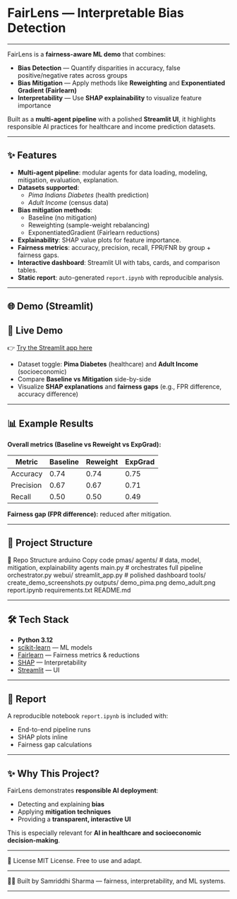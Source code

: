 # FairLens — Interpretable Bias Detection

---

FairLens is a **fairness-aware ML demo** that combines:
- **Bias Detection** — Quantify disparities in accuracy, false positive/negative rates across groups  
- **Bias Mitigation** — Apply methods like **Reweighting** and **Exponentiated Gradient (Fairlearn)**  
- **Interpretability** — Use **SHAP explainability** to visualize feature importance  

Built as a **multi-agent pipeline** with a polished **Streamlit UI**, it highlights responsible AI practices for healthcare and income prediction datasets.

---

## ✨ Features
- **Multi-agent pipeline**: modular agents for data loading, modeling, mitigation, evaluation, explanation.  
- **Datasets supported**:  
  - *Pima Indians Diabetes* (health prediction)  
  - *Adult Income* (census data)  
- **Bias mitigation methods**:  
  - Baseline (no mitigation)  
  - Reweighting (sample-weight rebalancing)  
  - ExponentiatedGradient (Fairlearn reductions)  
- **Explainability**: SHAP value plots for feature importance.  
- **Fairness metrics**: accuracy, precision, recall, FPR/FNR by group + fairness gaps.  
- **Interactive dashboard**: Streamlit UI with tabs, cards, and comparison tables.  
- **Static report**: auto-generated `report.ipynb` with reproducible analysis.

---

## 🌐 Demo (Streamlit)

## 🚀 Live Demo
👉 [Try the Streamlit app here]([https://your-streamlit-app-link](https://fairlens.streamlit.app/))  

- Dataset toggle: **Pima Diabetes** (healthcare) and **Adult Income** (socioeconomic)  
- Compare **Baseline vs Mitigation** side-by-side  
- Visualize **SHAP explanations** and **fairness gaps** (e.g., FPR difference, accuracy difference)  

---

## 📊 Example Results

**Overall metrics (Baseline vs Reweight vs ExpGrad):**

| Metric     | Baseline | Reweight | ExpGrad |
|------------|----------|----------|---------|
| Accuracy   | 0.74     | 0.74     | 0.75    |
| Precision  | 0.67     | 0.67     | 0.71    |
| Recall     | 0.50     | 0.50     | 0.49    |

**Fairness gap (FPR difference):** reduced after mitigation.  

---

## 📂 Project Structure

📂 Repo Structure
arduino
Copy code
pmas/
  agents/              # data, model, mitigation, explainability agents
  main.py              # orchestrates full pipeline
  orchestrator.py
webui/
  streamlit_app.py     # polished dashboard
tools/
  create_demo_screenshots.py
outputs/
  demo_pima.png
  demo_adult.png
report.ipynb
requirements.txt
README.md

---

## 🛠️ Tech Stack

- **Python 3.12**
- [scikit-learn](https://scikit-learn.org/) — ML models  
- [Fairlearn](https://fairlearn.org/) — Fairness metrics & reductions  
- [SHAP](https://shap.readthedocs.io/) — Interpretability  
- [Streamlit](https://streamlit.io/) — UI  

---

## 📘 Report
A reproducible notebook `report.ipynb` is included with:  
- End-to-end pipeline runs  
- SHAP plots inline  
- Fairness gap calculations  

---

## ✨ Why This Project?
FairLens demonstrates **responsible AI deployment**:
- Detecting and explaining **bias**  
- Applying **mitigation techniques**  
- Providing a **transparent, interactive UI**  

This is especially relevant for **AI in healthcare and socioeconomic decision-making**.

---

📜 License
MIT License. Free to use and adapt.

---

👩‍💻 Built by Samriddhi Sharma — fairness, interpretability, and ML systems.

---